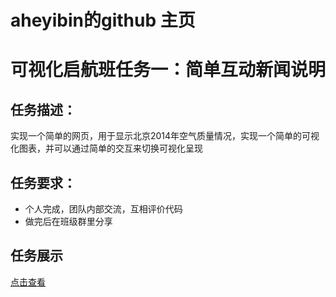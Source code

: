 # aheyibin的github 主页
# 可视化启航班任务一：简单互动新闻说明

## 任务描述：

实现一个简单的网页，用于显示北京2014年空气质量情况，实现一个简单的可视化图表，并可以通过简单的交互来切换可视化呈现

## 任务要求：

* 个人完成，团队内部交流，互相评价代码
* 做完后在班级群里分享

## 任务展示

 [点击查看](http://aheyibin.github.io/baidu/)
